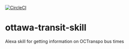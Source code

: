 [![CircleCI](https://circleci.com/gh/buckley-w-david/ottawa-transit-skill.svg?style=svg)](https://circleci.com/gh/buckley-w-david/ottawa-transit-skill)
# ottawa-transit-skill

Alexa skill for getting information on OCTranspo bus times
